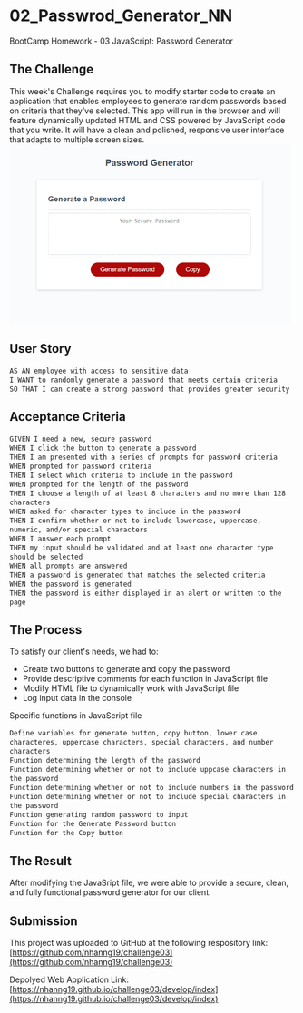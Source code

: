 # 02_Passwrod_Generator_NN
BootCamp Homework - 03 JavaScript: Password Generator

## The Challenge
This week's Challenge requires you to modify starter code to create an application that enables employees to generate random passwords based on criteria that they’ve selected. 
This app will run in the browser and will feature dynamically updated HTML and CSS powered by JavaScript code that you write. 
It will have a clean and polished, responsive user interface that adapts to multiple screen sizes.
![](./assets/front.png)

## User Story

```
AS AN employee with access to sensitive data
I WANT to randomly generate a password that meets certain criteria
SO THAT I can create a strong password that provides greater security

```

## Acceptance Criteria

```
GIVEN I need a new, secure password
WHEN I click the button to generate a password
THEN I am presented with a series of prompts for password criteria
WHEN prompted for password criteria
THEN I select which criteria to include in the password
WHEN prompted for the length of the password
THEN I choose a length of at least 8 characters and no more than 128 characters
WHEN asked for character types to include in the password
THEN I confirm whether or not to include lowercase, uppercase, numeric, and/or special characters
WHEN I answer each prompt
THEN my input should be validated and at least one character type should be selected
WHEN all prompts are answered
THEN a password is generated that matches the selected criteria
WHEN the password is generated
THEN the password is either displayed in an alert or written to the page
``` 

## The Process
To satisfy our client's needs, we had to:
- Create two buttons to generate and copy the password
- Provide descriptive comments for each function in JavaScript file
- Modify HTML file to dynamically work with JavaScript file
- Log input data in the console

Specific functions in JavaScript file

```
Define variables for generate button, copy button, lower case characteres, uppercase characters, special characters, and number characters
Function determining the length of the password
Function determining whether or not to include uppcase characters in the password
Function determining whether or not to include numbers in the password
Function determining whether or not to include special characters in the password
Function generating random password to input
Function for the Generate Password button
Function for the Copy button
```

## The Result
After modifying the JavaSript file, we were able to provide a secure, clean, and fully functional password generator for our client. 

## Submission
This project was uploaded to GitHub at the following respository link:
[https://github.com/nhanng19/challenge03](https://github.com/nhanng19/challenge03)

Depolyed Web Application Link:
[https://nhanng19.github.io/challenge03/develop/index](https://nhanng19.github.io/challenge03/develop/index)